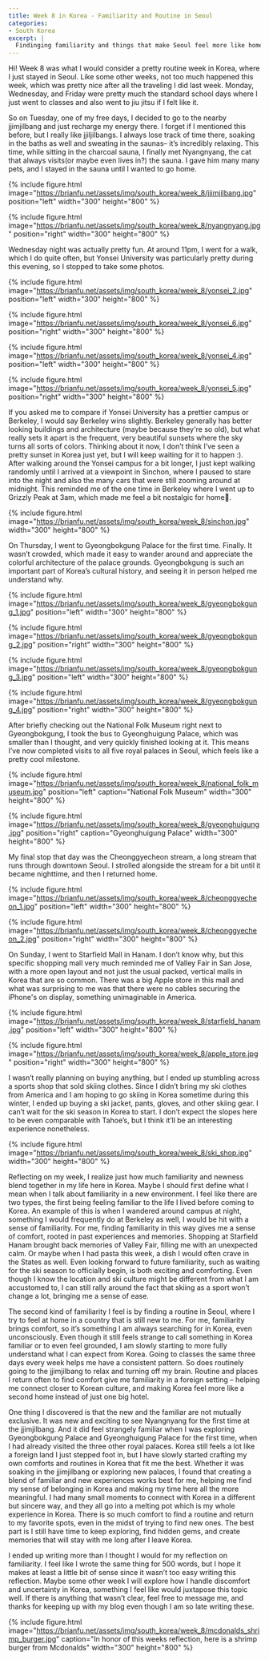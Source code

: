 ```yaml
---
title: Week 8 in Korea - Familiarity and Routine in Seoul
categories:
- South Korea
excerpt: |
  Findinging familiarity and things that make Seoul feel more like home
---
```


Hi! Week 8 was what I would consider a pretty routine week in Korea, where I just stayed in Seoul. Like some other weeks, not too much happened this week, which was pretty nice after all the traveling I did last week. Monday, Wednesday, and Friday were pretty much the standard school days where I just went to classes and also went to jiu jitsu if I felt like it. 

So on Tuesday, one of my free days, I decided to go to the nearby jjimjilbang and just recharge my energy there. I forget if I mentioned this before, but I really like jjiljilbangs. I always lose track of time there, soaking in the baths as well and sweating in the saunas– it’s incredibly relaxing. This time, while sitting in the charcoal sauna, I finally met Nyangnyang, the cat that always visits(or maybe even lives in?) the sauna. I gave him many many pets, and I stayed in the sauna until I wanted to go home.

{% include figure.html image="https://brianfu.net/assets/img/south_korea/week_8/jjimjilbang.jpg"  position="left" width="300" height="800" %}

{% include figure.html image="https://brianfu.net/assets/img/south_korea/week_8/nyangnyang.jpg" position="right" width="300" height="800" %}

<div style="clear: both;"></div>

Wednesday night was actually pretty fun. At around 11pm, I went for a walk, which I do quite often, but Yonsei University was particularly pretty during this evening, so I stopped to take some photos. 

{% include figure.html image="https://brianfu.net/assets/img/south_korea/week_8/yonsei_2.jpg"  position="left" width="300" height="800" %}

{% include figure.html image="https://brianfu.net/assets/img/south_korea/week_8/yonsei_6.jpg" position="right" width="300" height="800" %}

{% include figure.html image="https://brianfu.net/assets/img/south_korea/week_8/yonsei_4.jpg"  position="left"  width="300" height="800" %}

{% include figure.html image="https://brianfu.net/assets/img/south_korea/week_8/yonsei_5.jpg" position="right" width="300" height="800" %}

<div style="clear: both;"></div>

If you asked me to compare if Yonsei University has a prettier campus or Berkeley, I would say Berkeley wins slightly. Berkeley generally has better looking buildings and architecture (maybe because they're so old), but what really sets it apart is the frequent, very beautiful sunsets where the sky turns all sorts of colors. Thinking about it now, I don’t think I’ve seen a pretty sunset in Korea just yet, but I will keep waiting for it to happen :).  After walking around the Yonsei campus for a bit longer, I just kept walking randomly until I arrived at a viewpoint in Sinchon, where I paused to stare into the night and also the many cars that were still zooming around at midnight. This reminded me of the one time in Berkeley where I went up to Grizzly Peak at 3am, which made me feel a bit nostalgic for home🥹. 

{% include figure.html image="https://brianfu.net/assets/img/south_korea/week_8/sinchon.jpg" width="300" height="800" %}

<div style="clear: both;"></div>

On Thursday, I went to Gyeongbokgung Palace for the first time. Finally. It wasn’t crowded, which made it easy to wander around and appreciate the colorful architecture of the palace grounds. Gyeongbokgung is such an important part of Korea’s cultural history, and seeing it in person helped me understand why. 

{% include figure.html image="https://brianfu.net/assets/img/south_korea/week_8/gyeongbokgung_1.jpg"  position="left" width="300" height="800" %}

{% include figure.html image="https://brianfu.net/assets/img/south_korea/week_8/gyeongbokgung_2.jpg" position="right" width="300" height="800" %}

{% include figure.html image="https://brianfu.net/assets/img/south_korea/week_8/gyeongbokgung_3.jpg"  position="left"  width="300" height="800" %}

{% include figure.html image="https://brianfu.net/assets/img/south_korea/week_8/gyeongbokgung_4.jpg" position="right" width="300" height="800" %}

<div style="clear: both;"></div>

After briefly checking out the National Folk Museum right next to Gyeongbokgung, I took the bus to Gyeonghuigung Palace, which was smaller than I thought, and very quickly finished looking at it. This means I’ve now completed visits to all five royal palaces in Seoul, which feels like a pretty cool milestone. 

{% include figure.html image="https://brianfu.net/assets/img/south_korea/week_8/national_folk_museum.jpg"  position="left" caption="National Folk Museum" width="300" height="800" %}

{% include figure.html image="https://brianfu.net/assets/img/south_korea/week_8/gyeonghuigung.jpg" position="right" caption="Gyeonghuigung Palace" width="300" height="800" %}

<div style="clear: both;"></div>

My final stop that day was the Cheonggyecheon stream, a long stream that runs through downtown Seoul. I strolled alongside the stream for a bit until it became nighttime, and then I returned home. 

{% include figure.html image="https://brianfu.net/assets/img/south_korea/week_8/cheonggyecheon_1.jpg"  position="left"  width="300" height="800" %}

{% include figure.html image="https://brianfu.net/assets/img/south_korea/week_8/cheonggyecheon_2.jpg" position="right" width="300" height="800" %}

<div style="clear: both;"></div>

On Sunday, I went to Starfield Mall in Hanam. I don’t know why, but this specific shopping mall very much reminded me of Valley Fair in San Jose, with a more open layout and not just the usual packed, vertical malls in Korea that are so common. There was a big Apple store in this mall and what was surprising to me was that there were no cables securing the iPhone's on display, something unimaginable in America. 

{% include figure.html image="https://brianfu.net/assets/img/south_korea/week_8/starfield_hanam.jpg"  position="left"  width="300" height="800" %}

{% include figure.html image="https://brianfu.net/assets/img/south_korea/week_8/apple_store.jpg" position="right" width="300" height="800" %}

<div style="clear: both;"></div>

I wasn’t really planning on buying anything, but I ended up stumbling across a sports shop that sold skiing clothes. Since I didn’t bring my ski clothes from America and I am hoping to go skiing in Korea sometime during this winter, I ended up buying a ski jacket, pants, gloves, and other skiing gear. I can’t wait for the ski season in Korea to start. I don’t expect the slopes here to be even comparable with Tahoe’s, but I think it’ll be an interesting experience nonetheless.

{% include figure.html image="https://brianfu.net/assets/img/south_korea/week_8/ski_shop.jpg" width="300" height="800" %}

<div style="clear: both;"></div>

Reflecting on my week, I realize just how much familiarity and newness blend together in my life here in Korea. Maybe I should first define what I mean when I talk about familiarity in a new environment. I feel like there are two types, the first being feeling familiar to the life I lived before coming to Korea. An example of this is when I wandered around campus at night, something I would frequently do at Berkeley as well, I would be hit with a sense of familiarity. For me, finding familiarity in this way gives me a sense of comfort, rooted in past experiences and memories. Shopping at Starfield Hanam brought back memories of Valley Fair, filling me with an unexpected calm. Or maybe when I had pasta this week, a dish I would often crave in the States as well. Even looking forward to future familiarity, such as waiting for the ski season to officially begin, is both exciting and comforting. Even though I know the location and ski culture might be different from what I am accustomed to, I can still rally around the fact that skiing as a sport won’t change a lot, bringing me a sense of ease. 

The second kind of familiarity I feel is by finding a routine in Seoul, where I try to feel at home in a country that is still new to me. For me, familiarity brings comfort, so it’s something I am always searching for in Korea, even unconsciously. Even though it still feels strange to call something in Korea familiar or to even feel grounded, I am slowly starting to more fully understand what I can expect from Korea.  Going to classes the same three days every week helps me have a consistent pattern. So does routinely going to the jjimjilbang to relax and turning off my brain. Routine and places I return often to find comfort give me familiarity in a foreign setting – helping me connect closer to Korean culture, and making Korea feel more like a second home instead of just one big hotel. 

One thing I discovered is that the new and the familiar are not mutually exclusive. It was new and exciting to see Nyangnyang for the first time at the jjimjilbang. And it did feel strangely familiar when I was exploring Gyeongbokgung Palace and Gyeonghuigung Palace for the first time, when I had already visited the three other royal palaces. Korea still feels a lot like a foreign land I just stepped foot in, but I have slowly started crafting my own comforts and routines in Korea that fit me the best. Whether it was soaking in the jjimjilbang or exploring new palaces, I found that creating a blend of familiar and new experiences works best for me, helping me find my sense of belonging in Korea and making my time here all the more meaningful. I had many small moments to connect with Korea in a different but sincere way, and they all go into a melting pot which is my whole experience in Korea. There is so much comfort to find a routine and return to my favorite spots, even in the midst of trying to find new ones. The best part is I still have time to keep exploring, find hidden gems, and create memories that will stay with me long after I leave Korea. 

I ended up writing more than I thought I would for my reflection on familiarity. I feel like I wrote the same thing for 500 words, but I hope it makes at least a little bit of sense since it wasn’t too easy writing this reflection. Maybe some other week I will explore how I handle discomfort and uncertainty in Korea, something I feel like would juxtapose this topic well. If there is anything that wasn’t clear, feel free to message me, and thanks for keeping up with my blog even though I am so late writing these. 

{% include figure.html image="https://brianfu.net/assets/img/south_korea/week_8/mcdonalds_shrimp_burger.jpg" caption="In honor of this weeks reflection, here is a shrimp burger from Mcdonalds" width="300" height="800" %}

<div style="clear: both;"></div>